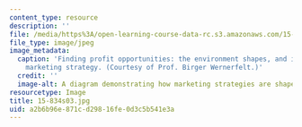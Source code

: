 ```yaml
---
content_type: resource
description: ''
file: /media/https%3A/open-learning-course-data-rc.s3.amazonaws.com/15-834-marketing-strategy-spring-2003/a2b6b96e871cd29816fe0d3c5b541e3a_15-834s03.jpg
file_type: image/jpeg
image_metadata:
  caption: 'Finding profit opportunities: the environment shapes, and is shaped by,
    marketing strategy. (Courtesy of Prof. Birger Wernerfelt.)'
  credit: ''
  image-alt: A diagram demonstrating how marketing strategies are shaped by environment.
resourcetype: Image
title: 15-834s03.jpg
uid: a2b6b96e-871c-d298-16fe-0d3c5b541e3a
---
```


